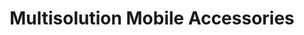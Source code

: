 ---
title: "Multisolution Mobile Accessories"
url: /karachi/multisolution-mobile-accessories/
shop: wholesale
---